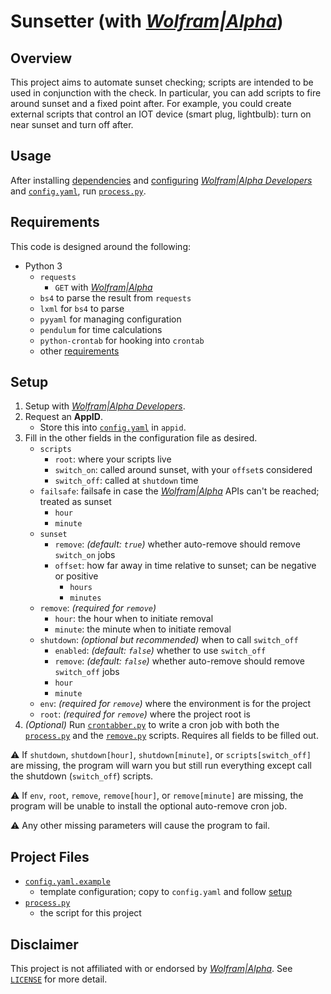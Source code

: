 # Sunsetter (with [*Wolfram|Alpha*][WA])

## Overview

This project aims to automate sunset checking; scripts are intended to be used in conjunction with the check. In particular, you can add scripts to fire around sunset and a fixed point after. For example, you could create external scripts that control an IOT device (smart plug, lightbulb): turn on near sunset and turn off after.

## Usage

After installing [dependencies](#requirements) and [configuring](#setup) [*Wolfram|Alpha Developers*][WADev] and [`config.yaml`](config.yaml.example), run [`process.py`](process.py).

## Requirements

This code is designed around the following:

- Python 3
    - `requests`
        - `GET` with [*Wolfram|Alpha*][WA]
    - `bs4` to parse the result from `requests`
    - `lxml` for `bs4` to parse
    - `pyyaml` for managing configuration
    - `pendulum` for time calculations
    - `python-crontab` for hooking into `crontab`
    - other [requirements](requirements.txt) 

## Setup

1. Setup with [*Wolfram|Alpha Developers*][WADev].
2. Request an **AppID**.
    - Store this into [`config.yaml`](config.yaml.example) in `appid`.
3. Fill in the other fields in the configuration file as desired.
    - `scripts`
        - `root`: where your scripts live
        - `switch_on`: called around sunset, with your `offset`s considered
        - `switch_off`: called at `shutdown` time
    - `failsafe`: failsafe in case the [*Wolfram|Alpha*][WA] APIs can't be reached; treated as sunset
        - `hour`
        - `minute`
    - `sunset`
        - `remove`: *(default: `true`)* whether auto-remove should remove `switch_on` jobs
        - `offset`: how far away in time relative to sunset; can be negative or positive
            - `hours`
            - `minutes`
    - `remove`: *(required for `remove`)*
        - `hour`: the hour when to initiate removal
        - `minute`: the minute when to initiate removal
    - `shutdown`: *(optional but recommended)* when to call `switch_off`
        - `enabled`: *(default: `false`)* whether to use `switch_off`
        - `remove`: *(default: `false`)* whether auto-remove should remove `switch_off` jobs
        - `hour`
        - `minute`
    - `env`: *(required for `remove`)* where the environment is for the project
    - `root`: *(required for `remove`)* where the project root is
4. *(Optional)* Run [`crontabber.py`](crontabber.py) to write a cron job with both the [`process.py`](process.py) and the [`remove.py`](remove.py) scripts. Requires all fields to be filled out.

⚠ If `shutdown`, `shutdown[hour]`, `shutdown[minute]`, or `scripts[switch_off]` are missing, the program will warn you but still run everything except call the shutdown (`switch_off`) scripts.

⚠ If `env`, `root`, `remove`, `remove[hour]`, or `remove[minute]` are missing, the program will be unable to install the optional auto-remove cron job.

⚠ Any other missing parameters will cause the program to fail.

## Project Files

- [`config.yaml.example`](config.yaml.example)
    - template configuration; copy to `config.yaml` and follow [setup](#setup)
- [`process.py`](process.py)
    - the script for this project

## Disclaimer

This project is not affiliated with or endorsed by [*Wolfram|Alpha*][WA]. See [`LICENSE`](LICENSE) for more detail.

[WA]: https://www.wolframalpha.com/
[WADev]: https://developer.wolframalpha.com/portal/myapps/

